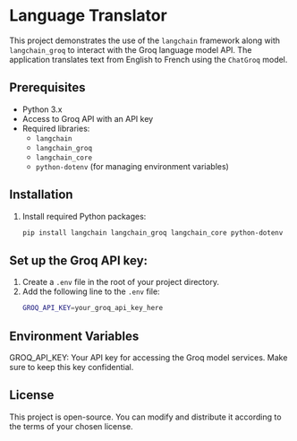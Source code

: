 # Language Translator

This project demonstrates the use of the `langchain` framework along with `langchain_groq` to interact with the Groq language model API. The application translates text from English to French using the `ChatGroq` model.

## Prerequisites

- Python 3.x
- Access to Groq API with an API key
- Required libraries:
  - `langchain`
  - `langchain_groq`
  - `langchain_core`
  - `python-dotenv` (for managing environment variables)

## Installation

1. Install required Python packages:

   ```bash
   pip install langchain langchain_groq langchain_core python-dotenv

## Set up the Groq API key:
1. Create a `.env` file in the root of your project directory.
2. Add the following line to the `.env` file:
   ```bash
   GROQ_API_KEY=your_groq_api_key_here

## Environment Variables
GROQ_API_KEY: Your API key for accessing the Groq model services. Make sure to keep this key confidential.

## License
This project is open-source. You can modify and distribute it according to the terms of your chosen license.
